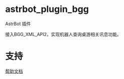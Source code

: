 # astrbot_plugin_bgg

AstrBot 插件

接入BGG_XML_API2，实现机器人查询桌游相关讯息功能。

# 支持

[帮助文档](https://astrbot.app)
